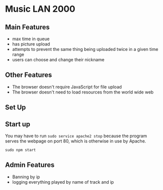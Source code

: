 Music LAN 2000
==============

Main Features
--------------
* max time in queue
* has picture upload
* attempts to prevent the same thing being uploaded twice in a given time range
* users can choose and change their nickname

Other Features
--------------

* The browser doesn't require JavaScript for file upload
* The browser doesn't need to load resources from the world wide web

Set Up
------


Start up
--------

You may have to run `sudo service apache2 stop` because the program serves the webpage on port 80, which is otherwise in use by Apache.

```
sudo npm start
```

Admin Features
--------------

* Banning by ip
* logging everything played by name of track and ip

